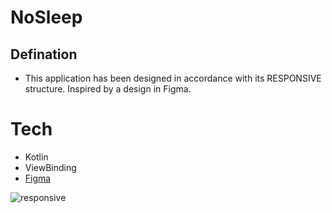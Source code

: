 # NoSleep

## Defination
- This application has been designed in accordance with its RESPONSIVE structure. Inspired by a design in Figma.

# Tech
- Kotlin
- ViewBinding
- [Figma]

![responsive](https://user-images.githubusercontent.com/109507959/189644681-4a20de1e-948c-48bf-b0fe-6ad15376204e.gif)





[Figma]: <https://www.figma.com/community/file/1141260396628607197>
